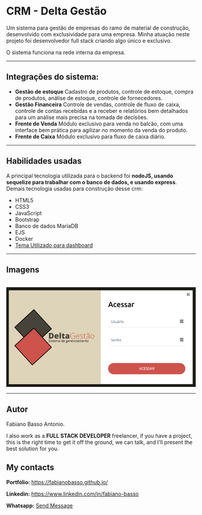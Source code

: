 # CRM - Delta Gestão

Um sistema para gestão de empresas do ramo de material de construção, desenvolvido com exclusividade para uma empresa. Minha atuação neste projeto foi desenvolvedor full stack criando algo único e exclusivo.

O sistema funciona na rede interna da empresa.

---

## Integrações do sistema:
- **Gestão de estoque** Cadastro de produtos, controle de estoque, compra de produtos, análise de estoque, controle de fornecedores.
- **Gestão Financeira** Controle de vendas, controle de fluxo de caixa, controle de contas recebidas e a receber e relatórios bem detalhados para um análise mais precisa na tomada de decisões.
- **Frente de Venda** Módulo exclusivo para venda no balcão, com uma interface bem prática para agilizar no momento da venda do produto.
- **Frente de Caixa** Módulo exclusivo para fluxo de caixa diário.
---

## Habilidades usadas
A principal tecnologia utilizada para o backend foi **nodeJS, usando sequelize para trabalhar com o banco de dados, e usando express**. Demais tecnologia usadas para construção desse crm:
- HTML5
- CSS3
- JavaScript
- Bootstrap
- Banco de dados MariaDB
- EJS
- Docker
- [Tema Utilizado para dashboard](https://themes.getbootstrap.com/preview/?theme_id=93682)

---

## Imagens

<br>

<img src="./Previa.png">

<br>

---

## Autor

Fabiano Basso Antonio.

I also work as a **FULL STACK DEVELOPER** freelancer, if you have a project, this is the right time to get it off the ground, we can talk, and I'll present the best solution for you.

## My contacts
**Portfólio:** https://fabianobasso.github.io/

**Linkedin:** https://www.linkedin.com/in/fabiano-basso

**Whatsapp:** [Send Message](https://api.whatsapp.com/send?phone=5519999979098)
